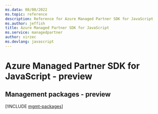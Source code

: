 ```yaml
---
ms.data: 08/08/2022
ms.topic: reference
description: Reference for Azure Managed Partner SDK for JavaScript
ms.author: jeffish
title: Azure Managed Partner SDK for JavaScript
ms.service: managedpartner
author: xirzec
ms.devlang: javascript
---
```

# Azure Managed Partner SDK for JavaScript - preview

## Management packages - preview
[!INCLUDE [mgmt-packages](managed-partner-mgmt-index.md)]
